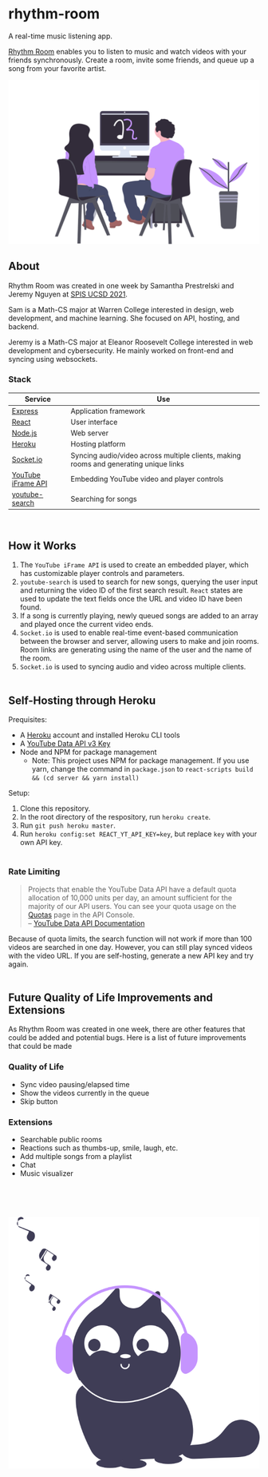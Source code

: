 # rhythm-room
A real-time music listening app.    

[Rhythm Room](https://rhythmroom.herokuapp.com/) enables you to listen to music and watch videos with your friends synchronously. Create a room, invite some friends, and queue up a song from your favorite artist.

<p align="center">
  <img src="./src/assets/coding.svg" />
</p>

## About

Rhythm Room was created in one week by Samantha Prestrelski and Jeremy Nguyen at [SPIS UCSD 2021](http://spis.ucsd.edu/).   

Sam is a Math-CS major at Warren College interested in design, web development, and machine learning. She focused on API, hosting, and backend.  

Jeremy is a Math-CS major at Eleanor Roosevelt College interested in web development and cybersecurity. He mainly worked on front-end and syncing using websockets.  

### Stack

| Service                                                                          | Use                                                                                   |
|----------------------------------------------------------------------------------|---------------------------------------------------------------------------------------|
| [Express](https://expressjs.com/)                                                | Application framework                                                                 |
| [React](https://reactjs.org/)                                                    | User interface                                                                        |
| [Node.js](https://nodejs.dev/)                                                   | Web server                                                                            |
| [Heroku](https://www.heroku.com/)                                                | Hosting platform                                                                      |
| [Socket.io](https://socket.io/)                                                  | Syncing audio/video across multiple clients, making rooms and generating unique links |
| [YouTube iFrame API](https://developers.google.com/youtube/iframe_api_reference) | Embedding YouTube video and player controls                                           |
| [youtube-search](https://www.npmjs.com/package/youtube-search)                   | Searching for songs                                                                   |

<br>

## How it Works
1. The `YouTube iFrame API` is used to create an embedded player, which has customizable player controls and parameters.
2. `youtube-search` is used to search for new songs, querying the user input and returning the video ID of the first search result. `React` states are used to update the text fields once the URL and video ID have been found.
3. If a song is currently playing, newly queued songs are added to an array and played once the current video ends.
4. `Socket.io` is used to enable real-time event-based communication between the browser and server, allowing users to make and join rooms. Room links are generating using the name of the user and the name of the room.
5. `Socket.io` is used to syncing audio and video across multiple clients.
<br><br>  

## Self-Hosting through Heroku
Prequisites:  
- A [Heroku](https://devcenter.heroku.com/articles/heroku-cli) account and installed Heroku CLI tools
- A [YouTube Data API v3 Key](https://developers.google.com/youtube/v3/getting-started)
- Node and NPM for package management
  - Note: This project uses NPM for package management. If you use yarn, change the command in `package.json` to `react-scripts build && (cd server && yarn install)`  

Setup:  
1. Clone this repository.
2. In the root directory of the respository, run `heroku create`.
3. Run `git push heroku master`.  
4. Run `heroku config:set REACT_YT_API_KEY=key`, but replace `key` with your own API key.
<br><br>  

### Rate Limiting
> Projects that enable the YouTube Data API have a default quota allocation of 10,000 units per day, an amount sufficient for the majority of our API users. You can see your quota usage on the [Quotas](https://console.developers.google.com/iam-admin/quotas?pli=1&project=google.com:api-project-314373636293&folder=&organizationId=) page in the API Console.  
> &ndash; [YouTube Data API Documentation](https://developers.google.com/youtube/v3/guides/quota_and_compliance_audits)

Because of quota limits, the search function will not work if more than 100 videos are searched in one day. However, you can still play synced videos with the video URL. If you are self-hosting, generate a new API key and try again.
<br><br>

## Future Quality of Life Improvements and Extensions
As Rhythm Room was created in one week, there are other features that could be added and potential bugs. Here is a list of future improvements that could be made  

### Quality of Life
- Sync video pausing/elapsed time
- Show the videos currently in the queue
- Skip button

### Extensions
- Searchable public rooms
- Reactions such as thumbs-up, smile, laugh, etc.
- Add multiple songs from a playlist
- Chat
- Music visualizer


<br><br><br>


<p align="center">
  <img src="./src/assets/cat.svg" />
</p>
